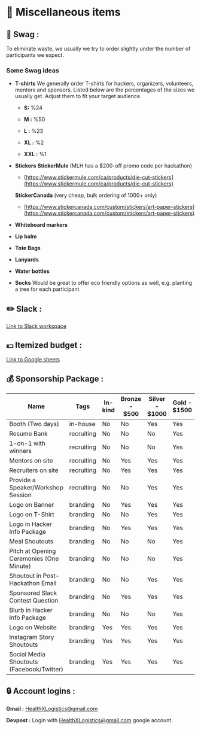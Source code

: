 # 📓 Miscellaneous items
## 👕 Swag :
To eliminate waste, we usually we try to order slightly under the number of participants we expect.
### Some Swag ideas 
- **T-shirts**
    We generally order T-shirts for hackers, organizers, volunteers, mentors and sponsors. Listed below are the percentages of the sizes we usually get. Adjust them to fit your target audience.

    - **S:** %24

    - **M :** %50

    - **L :** %23

    - **XL :** %2

    - **XXL :** %1

- **Stickers**
    **StickerMule** (MLH has a $200-off promo code per hackathon)
    - [https://www.stickermule.com/ca/products/die-cut-stickers](https://www.stickermule.com/ca/products/die-cut-stickers)

    **StickerCanada** (very cheap, bulk ordering of 1000+ only)
    - [https://www.stickercanada.com/custom/stickers/art-paper-stickers](https://www.stickercanada.com/custom/stickers/art-paper-stickers)
- **Whiteboard markers**
- **Lip balm**
- **Tote Bags**
- **Lanyards**
- **Water bottles**
- **Socks**
Would be great to offer eco friendly options as well, e.g. planting a tree for each participant

## ✏️  Slack :
[Link to Slack workspace]()

## 💵 Itemized budget :
[Link to Google sheets](https://docs.google.com/spreadsheets/d/1IgYSmirbBZehfhA4917lgZM-HZuKWXTVirpjYpmuaOs/edit?usp=sharing)

## 💰 Sponsorship Package :
|Name                                                                                                                                                                                                                            |Tags      |In-kind|Bronze - $500|Silver - $1000|Gold - $1500|
|--------------------------------------------------------------------------------------------------------------------------------------------------------------------------------------------------------------------------------|----------|-------|-------------|--------------|------------|
|Booth (Two days)                                                                                                                                                                                                                |in-house  |No     |No           |Yes           |Yes         |
|Resume Bank                                                                                                                                                                                                                     |recruiting|No     |No           |No            |Yes         |
|1-on-1 with winners                                                                                                                                                                                                             |recruiting|No     |No           |No            |Yes         |
|Mentors on site                                                                                                                                                                                                                 |recruiting|No     |Yes          |Yes           |Yes         |
|Recruiters on site                                                                                                                                                                                                              |recruiting|No     |Yes          |Yes           |Yes         |
|Provide a Speaker/Workshop Session                                                                                                                                                                                              |recruiting|No     |No           |Yes           |Yes         |
|Logo on Banner                                                                                                                                                                                                                  |branding  |No     |Yes          |Yes           |Yes         |
|Logo on T-Shirt                                                                                                                                                                                                                 |branding  |No     |No           |Yes           |Yes         |
|Logo in Hacker Info Package                                                                                                                                                                                                     |branding  |No     |Yes          |Yes           |Yes         |
|Meal Shoutouts                                                                                                                                                                                                                  |branding  |No     |No           |No            |Yes         |
|Pitch at Opening Ceremonies (One Minute)                                                                                                                                                                                        |branding  |No     |No           |No            |Yes         |
|Shoutout in Post-Hackathon Email                                                                                                                                                                                                |branding  |No     |No           |Yes           |Yes         |
|Sponsored Slack Contest Question                                                                                                                                                                                                |branding  |No     |Yes          |Yes           |Yes         |
|Blurb in Hacker Info Package                                                                                                                                                                                                    |branding  |No     |No           |No            |Yes         |
|Logo on Website                                                                                                                                                                                                                 |branding  |Yes    |Yes          |Yes           |Yes         |
|Instagram Story Shoutouts                                                                                                                                                                                                       |branding  |Yes    |Yes          |Yes           |Yes         |
|Social Media Shoutouts (Facebook/Twitter)                                                                                                                                                                                       |branding  |Yes    |Yes          |Yes           |Yes         |


## 🔒 Account logins :
**Gmail :** HealthXLogistics@gmail.com

**Devpost :** Login with HealthXLogistics@gmail.com google account.


